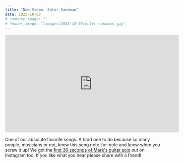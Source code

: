```yaml
---
title: "New Video: Enter Sandman"
date: 2023-10-05
# summary_image: ""
# header_image: "/images/2023-10-05/enter-sandman.jpg"
---
```


<iframe
  width="560" height="315"
  src="https://www.youtube.com/embed/vJp_WVDgc20?si=PNYL2ycZ1vY4M0eQ"
  title="YouTube video player"
  frameborder="0"
  allow="accelerometer; autoplay; clipboard-write; encrypted-media; gyroscope; picture-in-picture; web-share"
  allowfullscreen></iframe>

One of our absolute favorite songs.  A hard one to do because so many people, musicians or not,
know this song note-for-note and know when you screw it up!
We got the [first 30 seconds of Mark's guitar solo](https://www.instagram.com/reel/CyCb7hmB2no/?utm_source=ig_web_copy_link&igshid=MzRlODBiNWFlZA==) out on Instagram too.
If you like what you hear please share with a friend!

